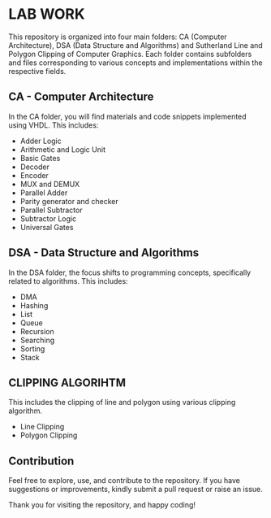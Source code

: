 # LAB WORK

This repository is organized into four main folders: CA (Computer Architecture), DSA (Data Structure and Algorithms) and Sutherland Line and Polygon Clipping of Computer Graphics. Each folder contains subfolders and files corresponding to various concepts and implementations within the respective fields.

## CA - Computer Architecture

In the CA folder, you will find materials and code snippets implemented using VHDL. This includes:

- Adder Logic
- Arithmetic and Logic Unit
- Basic Gates
- Decoder
- Encoder
- MUX and DEMUX
- Parallel Adder
- Parity generator and checker
- Parallel Subtractor
- Subtractor Logic
- Universal Gates

## DSA - Data Structure and Algorithms

In the DSA folder, the focus shifts to programming concepts, specifically related to algorithms. This includes:

- DMA
- Hashing
- List
- Queue
- Recursion
- Searching
- Sorting
- Stack

## CLIPPING ALGORIHTM

This includes the clipping of line and polygon using various clipping algorithm.

- Line Clipping
- Polygon Clipping

## Contribution

Feel free to explore, use, and contribute to the repository. If you have suggestions or improvements, kindly submit a pull request or raise an issue.

Thank you for visiting the repository, and happy coding!
